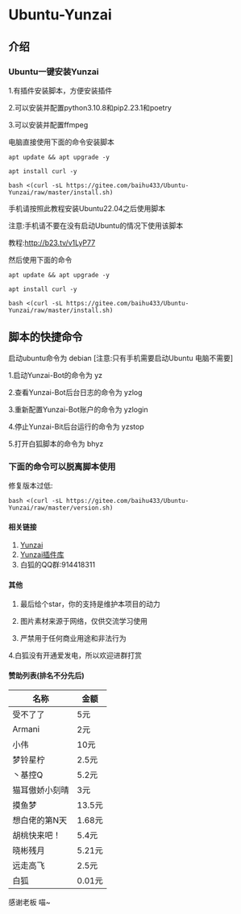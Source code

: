 # Ubuntu-Yunzai
## 介绍
### Ubuntu一键安装Yunzai
1.有插件安装脚本，方便安装插件

2.可以安装并配置python3.10.8和pip2.23.1和poetry

3.可以安装并配置ffmpeg




电脑直接使用下面的命令安装脚本

```
apt update && apt upgrade -y
```

```
apt install curl -y
```

```
bash <(curl -sL https://gitee.com/baihu433/Ubuntu-Yunzai/raw/master/install.sh)
```


手机请按照此教程安装Ubuntu22.04之后使用脚本

注意:手机请不要在没有启动Ubuntu的情况下使用该脚本



教程:http://b23.tv/v1LyP77

然后使用下面的命令


```
apt update && apt upgrade -y
```


```
apt install curl -y
```



```
bash <(curl -sL https://gitee.com/baihu433/Ubuntu-Yunzai/raw/master/install.sh)
```

## 脚本的快捷命令

启动ubuntu命令为 debian [注意:只有手机需要启动Ubuntu 电脑不需要]

1.启动Yunzai-Bot的命令为 yz

2.查看Yunzai-Bot后台日志的命令为 yzlog

3.重新配置Yunzai-Bot账户的命令为 yzlogin

4.停止Yunzai-Bit后台运行的命令为 yzstop

5.打开白狐脚本的命令为 bhyz

### 下面的命令可以脱离脚本使用
修复版本过低:
```
bash <(curl -sL https://gitee.com/baihu433/Ubuntu-Yunzai/raw/master/version.sh)
```

#### 相关链接

1. [Yunzai](https://gitee.com/Le-niao/Yunzai-Bot)
2. [Yunzai插件库](https://gitee.com/yhArcadia/Yunzai-Bot-plugins-index)
3. 白狐的QQ群:914418311

#### 其他
1. 最后给个star，你的支持是维护本项目的动力

2. 图片素材来源于网络，仅供交流学习使用

3. 严禁用于任何商业用途和非法行为

4.白狐没有开通爱发电，所以欢迎进群打赏
#### 赞助列表(排名不分先后)
| 名称 | 金额 |   
|----|----|
|受不了了|5元|
|Armani|2元|
|小伟|10元|
|梦铃星柠|2.5元|
|丶基控Q | 5.2元|
|猫耳傲娇小刻晴|3元|
|摸鱼梦|13.5元|
|想白佬的第N天|1.68元|
|胡桃快来吧！|5.4元|
|晓彬残月|5.21元|
|远走高飞|2.5元|
|白狐|0.01元|
感谢老板 喵~
